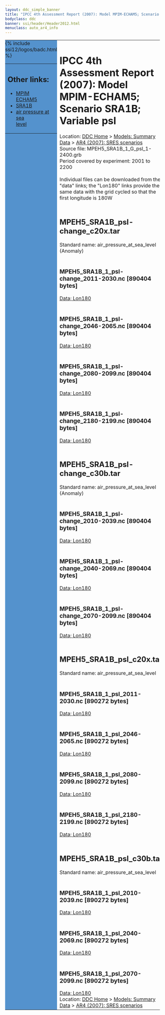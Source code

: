 ```yaml
---
layout: ddc_simple_banner
title: "IPCC 4th Assessment Report (2007): Model MPIM-ECHAM5; Scenario SRA1B; Variable psl"
bodyclass: ddc
banner: ssi/header/Header2012.html
menuclass: auto_ar4_info
---
```



<table width="100%" border="0" cellspacing="0" cellpadding="0" style="border-collapse: collapse;">
<tr style="margin:0;padding:0;border:0;">
<td style="margin:0;padding:0;border:0;height:1pt;width:150pt;background:#5492CD;" valign="top" >

<div id="lh-col2" class="auto_ar4_info">
<table class="menumain" bgcolor="#5492CD" cellspacing="0" width="100%" border="0">
<tr><td>
<h2> Other links:</h2>
<ul>
<li><a href="/auto/ar4/model-MPIM-ECHAM5.html">MPIM<br/>ECHAM5</a></li>
<li><a href="/auto/ar4/scenario-SRA1B.html">SRA1B</a></li>
<li><a href="/auto/ar4/var-air_pressure_at_sea_level.html">air pressure at sea<br/> level</a></li>
</ul>
</td></tr>
{% include ssi12/logos/badc.html %}
</table>
</div>
</td>
<td><h1>IPCC 4th Assessment Report (2007): Model MPIM-ECHAM5; Scenario SRA1B; Variable psl</h1>

<!-- Breadcrumb1 -->
<div id="breadcrumb1" align="left">
Location: <a href="/index.html">DDC Home</a> > <a href="/sim/gcm_clim/">Models: Summary Data</a>
> <a href="/sim/gcm_clim/SRES_AR4/index.html">AR4 (2007): SRES scenarios</a>
</div>
<!-- End of Breadcrumb1 -->Source file: MPEH5_SRA1B_1_G_psl_1-2400.grb
<br/>
Period covered by experiment: 2001 to 2200<br/>
<br/>Individual files can be downloaded from the "data" links; the "Lon180" links provide the same data
         with the grid cycled so that the first longitude is 180W<br/>
<br/><h2>MPEH5_SRA1B_psl-change_c20x.tar</h2>
Standard name: air_pressure_at_sea_level (Anomaly)<br>
<br/><h3>MPEH5_SRA1B_1_psl-change_2011-2030.nc [890404 bytes]</h3>
<a href="/cgi-bin/downl/ar4_nc/psl/MPEH5_SRA1B_1_psl-change_2011-2030.nc">Data; </a><a href="/cgi-bin/downl/ar4_nc/psl/MPEH5_SRA1B_1_psl-change_2011-2030.cyto180.nc"> Lon180</a><br/>
<br/><h3>MPEH5_SRA1B_1_psl-change_2046-2065.nc [890404 bytes]</h3>
<a href="/cgi-bin/downl/ar4_nc/psl/MPEH5_SRA1B_1_psl-change_2046-2065.nc">Data; </a><a href="/cgi-bin/downl/ar4_nc/psl/MPEH5_SRA1B_1_psl-change_2046-2065.cyto180.nc"> Lon180</a><br/>
<br/><h3>MPEH5_SRA1B_1_psl-change_2080-2099.nc [890404 bytes]</h3>
<a href="/cgi-bin/downl/ar4_nc/psl/MPEH5_SRA1B_1_psl-change_2080-2099.nc">Data; </a><a href="/cgi-bin/downl/ar4_nc/psl/MPEH5_SRA1B_1_psl-change_2080-2099.cyto180.nc"> Lon180</a><br/>
<br/><h3>MPEH5_SRA1B_1_psl-change_2180-2199.nc [890404 bytes]</h3>
<a href="/cgi-bin/downl/ar4_nc/psl/MPEH5_SRA1B_1_psl-change_2180-2199.nc">Data; </a><a href="/cgi-bin/downl/ar4_nc/psl/MPEH5_SRA1B_1_psl-change_2180-2199.cyto180.nc"> Lon180</a><br/>
<br/><h2>MPEH5_SRA1B_psl-change_c30b.tar</h2>
Standard name: air_pressure_at_sea_level (Anomaly)<br>
<br/><h3>MPEH5_SRA1B_1_psl-change_2010-2039.nc [890404 bytes]</h3>
<a href="/cgi-bin/downl/ar4_nc/psl/MPEH5_SRA1B_1_psl-change_2010-2039.nc">Data; </a><a href="/cgi-bin/downl/ar4_nc/psl/MPEH5_SRA1B_1_psl-change_2010-2039.cyto180.nc"> Lon180</a><br/>
<br/><h3>MPEH5_SRA1B_1_psl-change_2040-2069.nc [890404 bytes]</h3>
<a href="/cgi-bin/downl/ar4_nc/psl/MPEH5_SRA1B_1_psl-change_2040-2069.nc">Data; </a><a href="/cgi-bin/downl/ar4_nc/psl/MPEH5_SRA1B_1_psl-change_2040-2069.cyto180.nc"> Lon180</a><br/>
<br/><h3>MPEH5_SRA1B_1_psl-change_2070-2099.nc [890404 bytes]</h3>
<a href="/cgi-bin/downl/ar4_nc/psl/MPEH5_SRA1B_1_psl-change_2070-2099.nc">Data; </a><a href="/cgi-bin/downl/ar4_nc/psl/MPEH5_SRA1B_1_psl-change_2070-2099.cyto180.nc"> Lon180</a><br/>
<br/><h2>MPEH5_SRA1B_psl_c20x.tar</h2>
Standard name: air_pressure_at_sea_level<br>
<br/><h3>MPEH5_SRA1B_1_psl_2011-2030.nc [890272 bytes]</h3>
<a href="/cgi-bin/downl/ar4_nc/psl/MPEH5_SRA1B_1_psl_2011-2030.nc">Data; </a><a href="/cgi-bin/downl/ar4_nc/psl/MPEH5_SRA1B_1_psl_2011-2030.cyto180.nc"> Lon180</a><br/>
<br/><h3>MPEH5_SRA1B_1_psl_2046-2065.nc [890272 bytes]</h3>
<a href="/cgi-bin/downl/ar4_nc/psl/MPEH5_SRA1B_1_psl_2046-2065.nc">Data; </a><a href="/cgi-bin/downl/ar4_nc/psl/MPEH5_SRA1B_1_psl_2046-2065.cyto180.nc"> Lon180</a><br/>
<br/><h3>MPEH5_SRA1B_1_psl_2080-2099.nc [890272 bytes]</h3>
<a href="/cgi-bin/downl/ar4_nc/psl/MPEH5_SRA1B_1_psl_2080-2099.nc">Data; </a><a href="/cgi-bin/downl/ar4_nc/psl/MPEH5_SRA1B_1_psl_2080-2099.cyto180.nc"> Lon180</a><br/>
<br/><h3>MPEH5_SRA1B_1_psl_2180-2199.nc [890272 bytes]</h3>
<a href="/cgi-bin/downl/ar4_nc/psl/MPEH5_SRA1B_1_psl_2180-2199.nc">Data; </a><a href="/cgi-bin/downl/ar4_nc/psl/MPEH5_SRA1B_1_psl_2180-2199.cyto180.nc"> Lon180</a><br/>
<br/><h2>MPEH5_SRA1B_psl_c30b.tar</h2>
Standard name: air_pressure_at_sea_level<br>
<br/><h3>MPEH5_SRA1B_1_psl_2010-2039.nc [890272 bytes]</h3>
<a href="/cgi-bin/downl/ar4_nc/psl/MPEH5_SRA1B_1_psl_2010-2039.nc">Data; </a><a href="/cgi-bin/downl/ar4_nc/psl/MPEH5_SRA1B_1_psl_2010-2039.cyto180.nc"> Lon180</a><br/>
<br/><h3>MPEH5_SRA1B_1_psl_2040-2069.nc [890272 bytes]</h3>
<a href="/cgi-bin/downl/ar4_nc/psl/MPEH5_SRA1B_1_psl_2040-2069.nc">Data; </a><a href="/cgi-bin/downl/ar4_nc/psl/MPEH5_SRA1B_1_psl_2040-2069.cyto180.nc"> Lon180</a><br/>
<br/><h3>MPEH5_SRA1B_1_psl_2070-2099.nc [890272 bytes]</h3>
<a href="/cgi-bin/downl/ar4_nc/psl/MPEH5_SRA1B_1_psl_2070-2099.nc">Data; </a><a href="/cgi-bin/downl/ar4_nc/psl/MPEH5_SRA1B_1_psl_2070-2099.cyto180.nc"> Lon180</a><br/>
<!-- Breadcrumb2 -->
<div id="breadcrumb2" align="left">
Location: <a href="/index.html">DDC Home</a> > <a href="/sim/gcm_clim/">Models: Summary Data</a>
> <a href="/sim/gcm_clim/SRES_AR4/index.html">AR4 (2007): SRES scenarios</a>
</div>
<!-- End of Breadcrumb2 --></td></tr></table>
